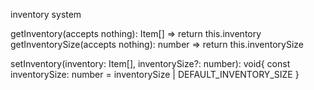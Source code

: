 inventory system

getInventory(accepts nothing): Item[] => return this.inventory
getInventorySize(accepts nothing): number => return this.inventorySize

setInventory(inventory: Item[], inventorySize?: number): void{
const inventorySize: number = inventorySize | DEFAULT_INVENTORY_SIZE
}